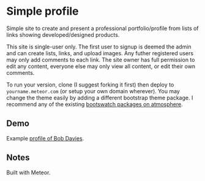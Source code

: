 # Simple profile

Simple site to create and present a professional portfolio/profile from lists of links showing developed/designed products.

This site is single-user only. The first user to signup is deemed the admin and can create lists, links, and upload images. Any futher registered users may only add comments to each link. The site owner has full permission to edit any content, everyone else may only view all content, or edit their own comments.

To run your version, clone (I suggest forking it first) then deploy to `yourname.meteor.com` (or setup your own domain wherever). You may change the theme easily by adding a different bootstrap theme package. I recommend any of the existing [bootswatch packages on atmosphere](https://atmospherejs.com/?q=bootswatch%3A).

## Demo

Example [profile of Bob Davies](http://bobdavies.co.uk).

## Notes

Built with Meteor.